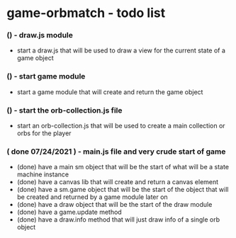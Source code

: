 # game-orbmatch - todo list

### () - draw.js module
* start a draw.js that will be used to draw a view for the current state of a game object

### () - start game module
* start a game module that will create and return the game object

### () - start the orb-collection.js file
* start an orb-collection.js that will be used to create a main collection or orbs for the player

### ( done 07/24/2021 ) - main.js file and very crude start of game
* (done) have a main sm object that will be the start of what will be a state machine instance
* (done) have a canvas lib that will create and return a canvas element
* (done) have a sm.game object that will be the start of the object that will be created and returned by a game module later on
* (done) have a draw object that will be the start of the draw module
* (done) have a game.update method
* (done) have a draw.info method that will just draw info of a single orb object